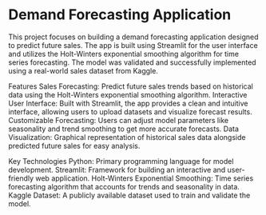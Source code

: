 # Demand Forecasting Application
This project focuses on building a demand forecasting application designed to predict future sales. The app is built using Streamlit for the user interface and utilizes the Holt-Winters exponential smoothing algorithm for time series forecasting. The model was validated and successfully implemented using a real-world sales dataset from Kaggle.

Features
Sales Forecasting: Predict future sales trends based on historical data using the Holt-Winters exponential smoothing algorithm.
Interactive User Interface: Built with Streamlit, the app provides a clean and intuitive interface, allowing users to upload datasets and visualize forecast results.
Customizable Forecasting: Users can adjust model parameters like seasonality and trend smoothing to get more accurate forecasts.
Data Visualization: Graphical representation of historical sales data alongside predicted future sales for easy analysis.

Key Technologies
Python: Primary programming language for model development.
Streamlit: Framework for building an interactive and user-friendly web application.
Holt-Winters Exponential Smoothing: Time series forecasting algorithm that accounts for trends and seasonality in data.
Kaggle Dataset: A publicly available dataset used to train and validate the model.
